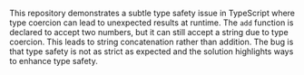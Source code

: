 This repository demonstrates a subtle type safety issue in TypeScript where type coercion can lead to unexpected results at runtime. The `add` function is declared to accept two numbers, but it can still accept a string due to type coercion. This leads to string concatenation rather than addition. The bug is that type safety is not as strict as expected and the solution highlights ways to enhance type safety.